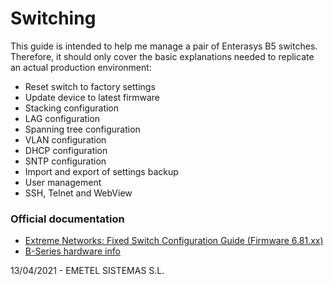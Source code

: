 # Switching

This guide is intended to help me manage a pair of Enterasys B5 switches. Therefore, it should only cover the basic explanations needed to replicate an actual production environment:

- Reset switch to factory settings
- Update device to latest firmware
- Stacking configuration
- LAG configuration
- Spanning tree configuration
- VLAN configuration
- DHCP configuration
- SNTP configuration
- Import and export of settings backup
- User management
- SSH, Telnet and WebView


### Official documentation

- [Extreme Networks: Fixed Switch Configuration Guide (Firmware 6.81.xx)](https://documentation.extremenetworks.com/Active_Archive/B-Series/B-5/SW_Doc/9034662-05_FixedSwitch_ConfigGdeFW0681.pdf?_ga=2.260474501.986233780.1618212072-1432664477.1618212072)
- [B-Series hardware info](https://documentation.extremenetworks.com/Active_Archive/B-Series/B-5/HW_Doc/9034512-02_B5_QR_web.pdf?_ga=2.87003024.986233780.1618212072-1432664477.1618212072)



13/04/2021 - EMETEL SISTEMAS S.L.
